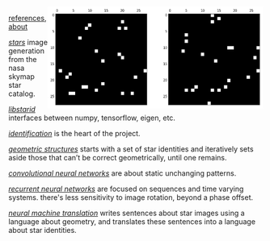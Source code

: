 <img src="docs/images/nouns and verbs level0.png" align="right" width="426" height="202"/>

[references](http://starid.org/references), [about](http://starid.org/about)

[*stars*](https://github.com/noahhsmith/starid/tree/master/stars) image generation from the nasa skymap star catalog.

[*libstarid*](https://github.com/noahhsmith/starid/tree/master/libstarid) interfaces between numpy, tensorflow, eigen, etc.

[*identification*](https://github.com/noahhsmith/starid/tree/master/identification) is the heart of the project.

[*geometric structures*](https://github.com/noahhsmith/starid/blob/master/identification/triangles.cpp) starts with a set of star identities and iteratively sets aside those that can’t be correct geometrically, until one remains.

[*convolutional neural networks*](https://github.com/noahhsmith/starid/blob/master/identification/cnn.py) are about static unchanging patterns.

[*recurrent neural networks*](https://github.com/noahhsmith/starid/blob/master/identification/rnn.py) are focused on sequences and time varying systems. there's less sensitivity to image rotation, beyond a phase offset.

[*neural machine translation*](https://github.com/noahhsmith/starid/blob/master/identification/nmt.py) writes sentences about star images using a language about geometry, and translates these sentences into a language about star identities.
